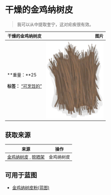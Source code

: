 # 干燥的金鸡纳树皮  
> 我可以从中提取奎宁，这对疟疾很有效。  
  
  干燥的金鸡纳树皮  |   图片   
 ----  |  ----:   
 **重量：**25<br><br>**标签：**	[“可烹饪的”](tag_Cookable.md)  |  ![](Sprite/CinchonaBarkDry.png)   
  
## 获取来源  
来源  |  操作  
----  |  ----  
[金鸡纳树皮](BarkCinchona.md) , [晾晒架](DryingRack.md)  |  金鸡纳树皮  
## 可用于蓝图  
- [金鸡纳树皮粉(蓝图)](Bp_Quinine.md)  
  
  
